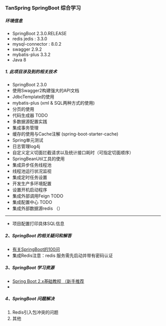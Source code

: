 ### TanSpring SpringBoot 综合学习

##### 环境信息
- SpringBoot 2.3.0.RELEASE
- redis jedis : 3.3.0
- mysql-connector : 8.0.2
- swagger 2.9.2
- mybatis-plus 3.3.2
- Java 8




##### 1. 此项目涉及到的相关技术
 
- SpringBoot 2.3.0
- 使用Swagger2构建强大的API文档
- JdbcTemplate的使用
- mybatis-plus (xml & SQL两种方式的使用)
- 分页的使用
- 代码生成器 TODO
- 多数据源配置实践
- 集成事务管理
- 缓存的使用与Cache注解 (spring-boot-starter-cache)
- Spring单元测试
- 日志管理log4j
- 自定义定义切面拦截请求以及统计接口耗时（可指定切面顺序）
- SpringBeanUtil工具的使用 
- 集成异步任务线程池
- 线程池运行状况监视
- 集成定时任务设置
- 开发生产多环境配置
- 设置开机启动程序
- 集成外部调用Feign TODO
- 集成配置中心 TODO
- 集成外部数据源redis （）

---
- 项目配置打印具体SQL信息



##### 2、SpringBoot 的相关疑问和解答
- [有关SpringBoot的100问](https://zhengqiang.blog.csdn.net/article/details/108652960)
- 集成Redis注意：redis 服务需先启动并带有密码认证




##### 3、SpringBoot 学习资源

 - [Spring Boot 2.x基础教程 （新手推荐](http://blog.didispace.com/spring-boot-learning-2x/)
 - [](https://github.com/dyc87112/SpringBoot-Learning/tree/master/2.1.x)



##### 4、SpringBoot 问题解决
1. Redis引入包冲突的问题
2. 其他